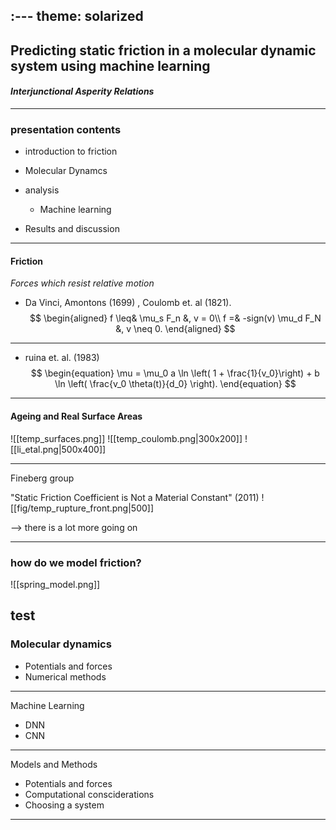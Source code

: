 :---
theme: solarized
---

## Predicting static friction in a molecular dynamic system using machine learning

#### _Interjunctional Asperity Relations_

---

### presentation contents
- introduction to friction
- Molecular Dynamcs
- analysis 
	- Machine learning

- Results and discussion

---
#### Friction
_Forces which resist relative motion_
- Da Vinci, Amontons (1699) , Coulomb et. al (1821). 
$$
\begin{aligned}
f \leq& \mu_s F_n &, v = 0\\
f =& -sign(v) \mu_d F_N &, v \neq 0.
\end{aligned}
$$

---
- ruina et. al. (1983)
$$
\begin{equation}
    \mu = \mu_0 a \ln \left( 1 + \frac{1}{v_0}\right) + b \ln \left( \frac{v_0 \theta(t)}{d_0} \right).
\end{equation}
$$
---
#### Ageing and Real Surface Areas
<split even>
![[temp_surfaces.png]]
![[temp_coulomb.png|300x200]]
</split>
![[li_etal.png|500x400]]

---
Fineberg group

"Static Friction Coefficient is Not a Material Constant" (2011)
![[fig/temp_rupture_front.png|500]]

--> there is a lot more going on

---
### how do we model friction?
<split even>
![[spring_model.png]] 

test
</split> 
---
### Molecular dynamics

- Potentials and forces
- Numerical methods

---
Machine Learning
- DNN
- CNN

---
Models and Methods
- Potentials and forces
- Computational consciderations
- Choosing a system

---
